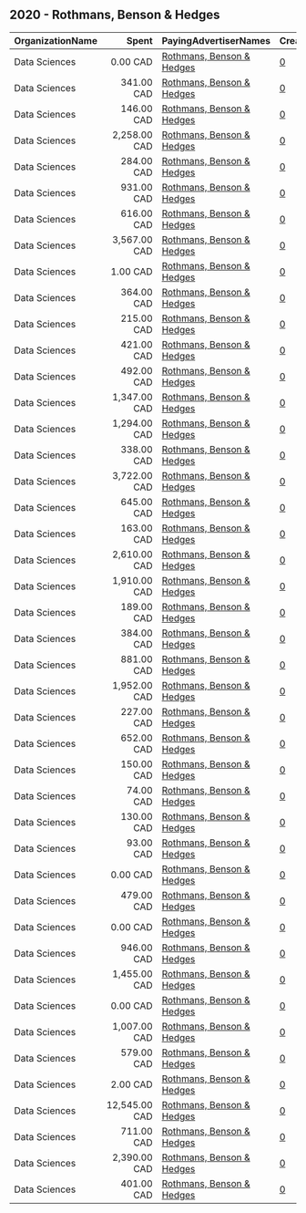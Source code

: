 ## 2020 - Rothmans, Benson & Hedges 
|OrganizationName|Spent|PayingAdvertiserNames|CreativeUrls|Impressions|Genders|AgeBrackets|CountryCodes|BillingAddresses|CandidateBallotInformation|
|:---|---:|:---|:---|---:|:---|:---|:---|:---|:---|
|Data Sciences|0.00 CAD|[Rothmans, Benson & Hedges](2020/Rothmans,_Benson_&_Hedges.md)|[0](https://www.snap.com/political-ads/asset/71242989eb1af20d7827c8511607d26fb6a127633c0e03aae484050d10e3c0cc?mediaType=png)|548||19+|canada|"423 rue St-Nicolas suite 400,Montreal,H2Y2P4,CA"||
|Data Sciences|341.00 CAD|[Rothmans, Benson & Hedges](2020/Rothmans,_Benson_&_Hedges.md)|[0](https://www.snap.com/political-ads/asset/31a752e0dd7375af014ef0a2c2496eb161efc62a44097879c8f80052f6ffeb7c?mediaType=png)|173,747||19+|canada|"423 rue St-Nicolas suite 400,Montreal,H2Y2P4,CA"||
|Data Sciences|146.00 CAD|[Rothmans, Benson & Hedges](2020/Rothmans,_Benson_&_Hedges.md)|[0](https://www.snap.com/political-ads/asset/44d84866591c2f01f591caab0c00c8043113835e5babe3ecf252e5e9f3548a3a?mediaType=png)|63,602||19+|canada|"423 rue St-Nicolas suite 400,Montreal,H2Y2P4,CA"||
|Data Sciences|2,258.00 CAD|[Rothmans, Benson & Hedges](2020/Rothmans,_Benson_&_Hedges.md)|[0](https://www.snap.com/political-ads/asset/b0a9afb3e5705cd8e5d8424d3a2d834ef866e293e2b8b4a51339b3da00ca40ce?mediaType=mp4)|730,203||19+|canada|"423 rue St-Nicolas suite 400,Montreal,H2Y2P4,CA"||
|Data Sciences|284.00 CAD|[Rothmans, Benson & Hedges](2020/Rothmans,_Benson_&_Hedges.md)|[0](https://www.snap.com/political-ads/asset/cc80086d482afd67e81f00a0ebb4f73e011980e5159a9e8dbdf4b792274da42e?mediaType=png)|156,160||19+|canada|"423 rue St-Nicolas suite 400,Montreal,H2Y2P4,CA"||
|Data Sciences|931.00 CAD|[Rothmans, Benson & Hedges](2020/Rothmans,_Benson_&_Hedges.md)|[0](https://www.snap.com/political-ads/asset/aaf5ac2995752ec4761c493f7e44dfe6ea83c7527f1a785a84c01869d95427dc?mediaType=png)|483,377||19+|canada|"423 rue St-Nicolas suite 400,Montreal,H2Y2P4,CA"||
|Data Sciences|616.00 CAD|[Rothmans, Benson & Hedges](2020/Rothmans,_Benson_&_Hedges.md)|[0](https://www.snap.com/political-ads/asset/c69098cc2c8d88d66ba40ff8dc0166429176c1a8fd11666f4d148214f84c8ce4?mediaType=mp4)|255,025||19+|canada|"423 rue St-Nicolas suite 400,Montreal,H2Y2P4,CA"||
|Data Sciences|3,567.00 CAD|[Rothmans, Benson & Hedges](2020/Rothmans,_Benson_&_Hedges.md)|[0](https://www.snap.com/political-ads/asset/911765cbd70e016c7d250b6b15d6cd9a79e6084b5ebb060ceb4b59058aea6c93?mediaType=png)|1,562,768||19+|canada|"423 rue St-Nicolas suite 400,Montreal,H2Y2P4,CA"||
|Data Sciences|1.00 CAD|[Rothmans, Benson & Hedges](2020/Rothmans,_Benson_&_Hedges.md)|[0](https://www.snap.com/political-ads/asset/5332a295d5bc772b05992b0947ff1781aa7a77a24fdfcd06c40ff4c34440a9d5?mediaType=png)|1,393||19+|canada|"423 rue St-Nicolas suite 400,Montreal,H2Y2P4,CA"||
|Data Sciences|364.00 CAD|[Rothmans, Benson & Hedges](2020/Rothmans,_Benson_&_Hedges.md)|[0](https://www.snap.com/political-ads/asset/338751c0d918951f0c479289fbf01959ea98133dce48cfd514820bb670fc5701?mediaType=png)|150,290||19+|canada|"423 rue St-Nicolas suite 400,Montreal,H2Y2P4,CA"||
|Data Sciences|215.00 CAD|[Rothmans, Benson & Hedges](2020/Rothmans,_Benson_&_Hedges.md)|[0](https://www.snap.com/political-ads/asset/cf9ec17dbc8b0e6dcc99b03ed851d7698035822b9715dbf11a7387d7c1aa55f1?mediaType=png)|106,773||19+|canada|"423 rue St-Nicolas suite 400,Montreal,H2Y2P4,CA"||
|Data Sciences|421.00 CAD|[Rothmans, Benson & Hedges](2020/Rothmans,_Benson_&_Hedges.md)|[0](https://www.snap.com/political-ads/asset/38d14b85cc9bdb8404adcb1060a910b13add0dac4ab37d7cc165660099371016?mediaType=png)|191,520||19+|canada|"423 rue St-Nicolas suite 400,Montreal,H2Y2P4,CA"||
|Data Sciences|492.00 CAD|[Rothmans, Benson & Hedges](2020/Rothmans,_Benson_&_Hedges.md)|[0](https://www.snap.com/political-ads/asset/aaf5ac2995752ec4761c493f7e44dfe6ea83c7527f1a785a84c01869d95427dc?mediaType=png)|258,226||19+|canada|"423 rue St-Nicolas suite 400,Montreal,H2Y2P4,CA"||
|Data Sciences|1,347.00 CAD|[Rothmans, Benson & Hedges](2020/Rothmans,_Benson_&_Hedges.md)|[0](https://www.snap.com/political-ads/asset/911765cbd70e016c7d250b6b15d6cd9a79e6084b5ebb060ceb4b59058aea6c93?mediaType=png)|557,754||19+|canada|"423 rue St-Nicolas suite 400,Montreal,H2Y2P4,CA"||
|Data Sciences|1,294.00 CAD|[Rothmans, Benson & Hedges](2020/Rothmans,_Benson_&_Hedges.md)|[0](https://www.snap.com/political-ads/asset/9554f0fc537a4f43c0c9726f072cb93032ee90ed472c602e88109ccd2c944e11?mediaType=png)|622,809||19+|canada|"423 rue St-Nicolas suite 400,Montreal,H2Y2P4,CA"||
|Data Sciences|338.00 CAD|[Rothmans, Benson & Hedges](2020/Rothmans,_Benson_&_Hedges.md)|[0](https://www.snap.com/political-ads/asset/891ca09189353c103b7060845463bcf3e723c060af3d95407a77e1f2b373f5e5?mediaType=png)|164,430||19+|canada|"423 rue St-Nicolas suite 400,Montreal,H2Y2P4,CA"||
|Data Sciences|3,722.00 CAD|[Rothmans, Benson & Hedges](2020/Rothmans,_Benson_&_Hedges.md)|[0](https://www.snap.com/political-ads/asset/9554f0fc537a4f43c0c9726f072cb93032ee90ed472c602e88109ccd2c944e11?mediaType=png)|2,162,321||19+|canada|"423 rue St-Nicolas suite 400,Montreal,H2Y2P4,CA"||
|Data Sciences|645.00 CAD|[Rothmans, Benson & Hedges](2020/Rothmans,_Benson_&_Hedges.md)|[0](https://www.snap.com/political-ads/asset/4d87e9c313563658ef5164cf241d2a70525c7344de73b645d98f8854d0a497fb?mediaType=png)|260,139||19+|canada|"423 rue St-Nicolas suite 400,Montreal,H2Y2P4,CA"||
|Data Sciences|163.00 CAD|[Rothmans, Benson & Hedges](2020/Rothmans,_Benson_&_Hedges.md)|[0](https://www.snap.com/political-ads/asset/60306cb8a18334565c294b5044c59b0e28ccbebb4d501d5af5c8b9f351f3ecf0?mediaType=png)|65,127||19+|canada|"423 rue St-Nicolas suite 400,Montreal,H2Y2P4,CA"||
|Data Sciences|2,610.00 CAD|[Rothmans, Benson & Hedges](2020/Rothmans,_Benson_&_Hedges.md)|[0](https://www.snap.com/political-ads/asset/cc80086d482afd67e81f00a0ebb4f73e011980e5159a9e8dbdf4b792274da42e?mediaType=png)|1,429,244||19+|canada|"423 rue St-Nicolas suite 400,Montreal,H2Y2P4,CA"||
|Data Sciences|1,910.00 CAD|[Rothmans, Benson & Hedges](2020/Rothmans,_Benson_&_Hedges.md)|[0](https://www.snap.com/political-ads/asset/6decc17ec5e5164ee8dbf48b4575c1885e6d858b7df484975caccc219db0f154?mediaType=png)|893,728||19+|canada|"423 rue St-Nicolas suite 400,Montreal,H2Y2P4,CA"||
|Data Sciences|189.00 CAD|[Rothmans, Benson & Hedges](2020/Rothmans,_Benson_&_Hedges.md)|[0](https://www.snap.com/political-ads/asset/891ca09189353c103b7060845463bcf3e723c060af3d95407a77e1f2b373f5e5?mediaType=png)|79,886||19+|canada|"423 rue St-Nicolas suite 400,Montreal,H2Y2P4,CA"||
|Data Sciences|384.00 CAD|[Rothmans, Benson & Hedges](2020/Rothmans,_Benson_&_Hedges.md)|[0](https://www.snap.com/political-ads/asset/198ed98cb0116c87613a890853172024a8aa05b2dba19af025f0d5e1dfdff5f5?mediaType=png)|199,800||19+|canada|"423 rue St-Nicolas suite 400,Montreal,H2Y2P4,CA"||
|Data Sciences|881.00 CAD|[Rothmans, Benson & Hedges](2020/Rothmans,_Benson_&_Hedges.md)|[0](https://www.snap.com/political-ads/asset/66935eda9b312e02e4fbad5b909da7d4a0231b48563f12eed706a979fe4a66d9?mediaType=mp4)|205,482||19+|canada|"423 rue St-Nicolas suite 400,Montreal,H2Y2P4,CA"||
|Data Sciences|1,952.00 CAD|[Rothmans, Benson & Hedges](2020/Rothmans,_Benson_&_Hedges.md)|[0](https://www.snap.com/political-ads/asset/cf9ec17dbc8b0e6dcc99b03ed851d7698035822b9715dbf11a7387d7c1aa55f1?mediaType=png)|894,720||19+|canada|"423 rue St-Nicolas suite 400,Montreal,H2Y2P4,CA"||
|Data Sciences|227.00 CAD|[Rothmans, Benson & Hedges](2020/Rothmans,_Benson_&_Hedges.md)|[0](https://www.snap.com/political-ads/asset/3e7b8fa16297b0f4c81e7c01724c3356817429b43c07541e112b4acfe9880750?mediaType=png)|124,432||19+|canada|"423 rue St-Nicolas suite 400,Montreal,H2Y2P4,CA"||
|Data Sciences|652.00 CAD|[Rothmans, Benson & Hedges](2020/Rothmans,_Benson_&_Hedges.md)|[0](https://www.snap.com/political-ads/asset/3e7b8fa16297b0f4c81e7c01724c3356817429b43c07541e112b4acfe9880750?mediaType=png)|343,293||19+|canada|"423 rue St-Nicolas suite 400,Montreal,H2Y2P4,CA"||
|Data Sciences|150.00 CAD|[Rothmans, Benson & Hedges](2020/Rothmans,_Benson_&_Hedges.md)|[0](https://www.snap.com/political-ads/asset/60306cb8a18334565c294b5044c59b0e28ccbebb4d501d5af5c8b9f351f3ecf0?mediaType=png)|70,154||19+|canada|"423 rue St-Nicolas suite 400,Montreal,H2Y2P4,CA"||
|Data Sciences|74.00 CAD|[Rothmans, Benson & Hedges](2020/Rothmans,_Benson_&_Hedges.md)|[0](https://www.snap.com/political-ads/asset/44d84866591c2f01f591caab0c00c8043113835e5babe3ecf252e5e9f3548a3a?mediaType=png)|32,463||19+|canada|"423 rue St-Nicolas suite 400,Montreal,H2Y2P4,CA"||
|Data Sciences|130.00 CAD|[Rothmans, Benson & Hedges](2020/Rothmans,_Benson_&_Hedges.md)|[0](https://www.snap.com/political-ads/asset/66935eda9b312e02e4fbad5b909da7d4a0231b48563f12eed706a979fe4a66d9?mediaType=mp4)|102,561||19+|canada|"423 rue St-Nicolas suite 400,Montreal,H2Y2P4,CA"||
|Data Sciences|93.00 CAD|[Rothmans, Benson & Hedges](2020/Rothmans,_Benson_&_Hedges.md)|[0](https://www.snap.com/political-ads/asset/6decc17ec5e5164ee8dbf48b4575c1885e6d858b7df484975caccc219db0f154?mediaType=png)|45,395||19+|canada|"423 rue St-Nicolas suite 400,Montreal,H2Y2P4,CA"||
|Data Sciences|0.00 CAD|[Rothmans, Benson & Hedges](2020/Rothmans,_Benson_&_Hedges.md)|[0](https://www.snap.com/political-ads/asset/37f904f778847540e13cccfef37d43ee4bc65e7d457b0e09c8b3a9dcf8179fda?mediaType=png)|373||19+|canada|"423 rue St-Nicolas suite 400,Montreal,H2Y2P4,CA"||
|Data Sciences|479.00 CAD|[Rothmans, Benson & Hedges](2020/Rothmans,_Benson_&_Hedges.md)|[0](https://www.snap.com/political-ads/asset/b7ad7a2bc2c327b249ae055f0b83d33e242a577af1afb16a73795d9b5ae6e732?mediaType=mp4)|467,833||19+|canada|"423 rue St-Nicolas suite 400,Montreal,H2Y2P4,CA"||
|Data Sciences|0.00 CAD|[Rothmans, Benson & Hedges](2020/Rothmans,_Benson_&_Hedges.md)|[0](https://www.snap.com/political-ads/asset/b3383489258acc566213bc288cd8f66fc95a8b9915132c411f5ce7e3eabb58d8?mediaType=png)|114||19+|canada|"423 rue St-Nicolas suite 400,Montreal,H2Y2P4,CA"||
|Data Sciences|946.00 CAD|[Rothmans, Benson & Hedges](2020/Rothmans,_Benson_&_Hedges.md)|[0](https://www.snap.com/political-ads/asset/9fb50d43343ad4d284fd72778c7eeb058a33e63e21b6ba400db6e7b851d5ebfe?mediaType=png)|617,509||19+|canada|"423 rue St-Nicolas suite 400,Montreal,H2Y2P4,CA"||
|Data Sciences|1,455.00 CAD|[Rothmans, Benson & Hedges](2020/Rothmans,_Benson_&_Hedges.md)|[0](https://www.snap.com/political-ads/asset/31a752e0dd7375af014ef0a2c2496eb161efc62a44097879c8f80052f6ffeb7c?mediaType=png)|533,507||19+|canada|"423 rue St-Nicolas suite 400,Montreal,H2Y2P4,CA"||
|Data Sciences|0.00 CAD|[Rothmans, Benson & Hedges](2020/Rothmans,_Benson_&_Hedges.md)|[0](https://www.snap.com/political-ads/asset/f67b2ee6e11e423e76c2529585f0ef93933e53734d5786c8fa5f909593d7bf73?mediaType=png)|166||19+|canada|"423 rue St-Nicolas suite 400,Montreal,H2Y2P4,CA"||
|Data Sciences|1,007.00 CAD|[Rothmans, Benson & Hedges](2020/Rothmans,_Benson_&_Hedges.md)|[0](https://www.snap.com/political-ads/asset/c69098cc2c8d88d66ba40ff8dc0166429176c1a8fd11666f4d148214f84c8ce4?mediaType=mp4)|660,225||19+|canada|"423 rue St-Nicolas suite 400,Montreal,H2Y2P4,CA"||
|Data Sciences|579.00 CAD|[Rothmans, Benson & Hedges](2020/Rothmans,_Benson_&_Hedges.md)|[0](https://www.snap.com/political-ads/asset/198ed98cb0116c87613a890853172024a8aa05b2dba19af025f0d5e1dfdff5f5?mediaType=png)|256,695||19+|canada|"423 rue St-Nicolas suite 400,Montreal,H2Y2P4,CA"||
|Data Sciences|2.00 CAD|[Rothmans, Benson & Hedges](2020/Rothmans,_Benson_&_Hedges.md)|[0](https://www.snap.com/political-ads/asset/299888be5c2c818dbfc7f44e1d1e4e0e57c87120572cdd6ff6eb6196f6420597?mediaType=png)|1,771||19+|canada|"423 rue St-Nicolas suite 400,Montreal,H2Y2P4,CA"||
|Data Sciences|12,545.00 CAD|[Rothmans, Benson & Hedges](2020/Rothmans,_Benson_&_Hedges.md)|[0](https://www.snap.com/political-ads/asset/38d14b85cc9bdb8404adcb1060a910b13add0dac4ab37d7cc165660099371016?mediaType=png)|5,102,828||19+|canada|"423 rue St-Nicolas suite 400,Montreal,H2Y2P4,CA"||
|Data Sciences|711.00 CAD|[Rothmans, Benson & Hedges](2020/Rothmans,_Benson_&_Hedges.md)|[0](https://www.snap.com/political-ads/asset/9fb50d43343ad4d284fd72778c7eeb058a33e63e21b6ba400db6e7b851d5ebfe?mediaType=png)|388,405||19+|canada|"423 rue St-Nicolas suite 400,Montreal,H2Y2P4,CA"||
|Data Sciences|2,390.00 CAD|[Rothmans, Benson & Hedges](2020/Rothmans,_Benson_&_Hedges.md)|[0](https://www.snap.com/political-ads/asset/b0a9afb3e5705cd8e5d8424d3a2d834ef866e293e2b8b4a51339b3da00ca40ce?mediaType=mp4)|1,665,844||19+|canada|"423 rue St-Nicolas suite 400,Montreal,H2Y2P4,CA"||
|Data Sciences|401.00 CAD|[Rothmans, Benson & Hedges](2020/Rothmans,_Benson_&_Hedges.md)|[0](https://www.snap.com/political-ads/asset/338751c0d918951f0c479289fbf01959ea98133dce48cfd514820bb670fc5701?mediaType=png)|183,641||19+|canada|"423 rue St-Nicolas suite 400,Montreal,H2Y2P4,CA"||
